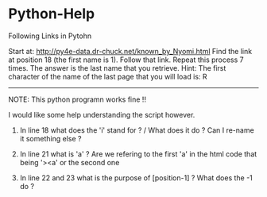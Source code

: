 # Python-Help
Following Links in Pytohn

Start at: http://py4e-data.dr-chuck.net/known_by_Nyomi.html
Find the link at position 18 (the first name is 1). Follow that link. Repeat this process 7 times. The answer is the last name that you retrieve.
Hint: The first character of the name of the last page that you will load is: R

----
NOTE: This python programn works fine !! 

I would like some help understanding the script however. 

1. In line 18 what does the 'i' stand for ? / What does it do ? Can I re-name it something else ?



2. In line 21 what is 'a' ? Are we refering to the first 'a' in the html code that being '><a' 
or the second one </a></li>   

3. In line 22 and 23 what is the purpose of [position-1] ? What does the -1 do ?
